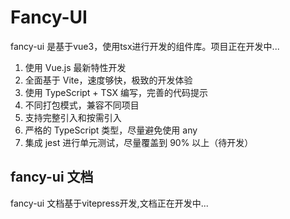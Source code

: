 # Fancy-UI
fancy-ui 是基于vue3，使用tsx进行开发的组件库。项目正在开发中...
1. 使用 Vue.js 最新特性开发
2. 全面基于 Vite，速度够快，极致的开发体验
3. 使用 TypeScript + TSX 编写，完善的代码提示
4. 不同打包模式，兼容不同项目
5. 支持完整引入和按需引入
6. 严格的 TypeScript 类型，尽量避免使用 any
7. 集成 jest 进行单元测试，尽量覆盖到 90% 以上（待开发）
## fancy-ui 文档
fancy-ui 文档基于vitepress开发,文档正在开发中...
